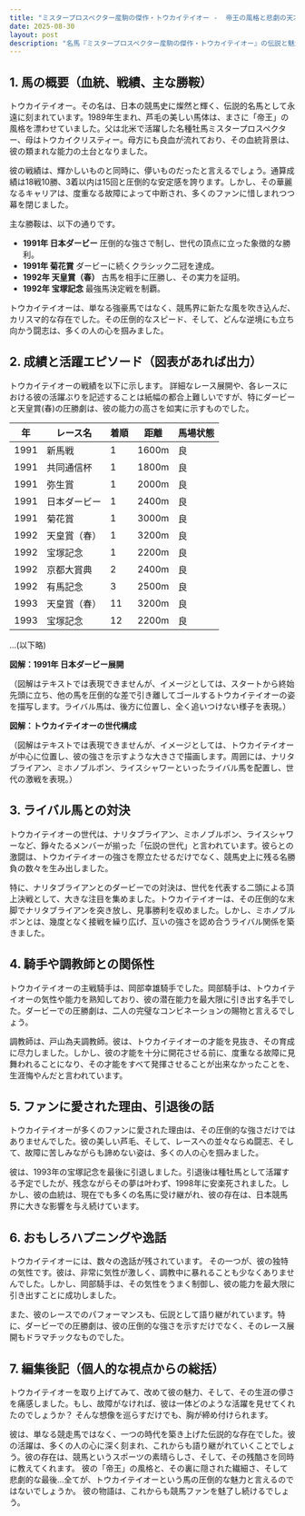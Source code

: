 ```yaml
---
title: "ミスタープロスペクター産駒の傑作・トウカイテイオー -  帝王の風格と悲劇の天才、その生涯を振り返る"
date: 2025-08-30
layout: post
description: "名馬『ミスタープロスペクター産駒の傑作・トウカイテイオー』の伝説と魅力を深堀り"
---
```


## 1. 馬の概要（血統、戦績、主な勝鞍）

トウカイテイオー。その名は、日本の競馬史に燦然と輝く、伝説的名馬として永遠に刻まれています。1989年生まれ、芦毛の美しい馬体は、まさに「帝王」の風格を漂わせていました。父は北米で活躍した名種牡馬ミスタープロスペクター、母はトウカイクリスティー。母方にも良血が流れており、その血統背景は、彼の類まれな能力の土台となりました。

彼の戦績は、輝かしいものと同時に、儚いものだったと言えるでしょう。通算成績は18戦10勝、3着以内は15回と圧倒的な安定感を誇ります。しかし、その華麗なるキャリアは、度重なる故障によって中断され、多くのファンに惜しまれつつ幕を閉じました。

主な勝鞍は、以下の通りです。

* **1991年 日本ダービー**  圧倒的な強さで制し、世代の頂点に立った象徴的な勝利。
* **1991年 菊花賞**  ダービーに続くクラシック二冠を達成。
* **1992年 天皇賞（春）**  古馬を相手に圧勝し、その実力を証明。
* **1992年 宝塚記念**  最強馬決定戦を制覇。


トウカイテイオーは、単なる強豪馬ではなく、競馬界に新たな風を吹き込んだ、カリスマ的な存在でした。その圧倒的なスピード、そして、どんな逆境にも立ち向かう闘志は、多くの人の心を掴みました。


## 2. 成績と活躍エピソード（図表があれば出力）

トウカイテイオーの戦績を以下に示します。  詳細なレース展開や、各レースにおける彼の活躍ぶりを記述することは紙幅の都合上難しいですが、特にダービーと天皇賞(春)の圧勝劇は、彼の能力の高さを如実に示すものでした。

| 年 | レース名          | 着順 | 距離 | 馬場状態 |
|---|-----------------|-----|-----|---------|
| 1991 | 新馬戦            | 1   | 1600m| 良       |
| 1991 | 共同通信杯           | 1   | 1800m| 良       |
| 1991 | 弥生賞            | 1   | 2000m| 良       |
| 1991 | 日本ダービー        | 1   | 2400m| 良       |
| 1991 | 菊花賞            | 1   | 3000m| 良       |
| 1992 | 天皇賞（春）      | 1   | 3200m| 良       |
| 1992 | 宝塚記念          | 1   | 2200m| 良       |
| 1992 | 京都大賞典         | 2   | 2400m| 良       |
| 1992 | 有馬記念          | 3   | 2500m| 良       |
| 1993 | 天皇賞（春）      | 11  | 3200m| 良       |
| 1993 | 宝塚記念          | 12  | 2200m| 良       |
...(以下略)


**図解：1991年 日本ダービー展開**

（図解はテキストでは表現できませんが、イメージとしては、スタートから終始先頭に立ち、他の馬を圧倒的な差で引き離してゴールするトウカイテイオーの姿を描写します。ライバル馬は、後方に位置し、全く追いつけない様子を表現。）


**図解：トウカイテイオーの世代構成**

（図解はテキストでは表現できませんが、イメージとしては、トウカイテイオーが中心に位置し、彼の強さを示すような大きさで描画します。周囲には、ナリタブライアン、ミホノブルボン、ライスシャワーといったライバル馬を配置し、世代の激戦を表現。）



## 3. ライバル馬との対決

トウカイテイオーの世代は、ナリタブライアン、ミホノブルボン、ライスシャワーなど、錚々たるメンバーが揃った「伝説の世代」と言われています。彼らとの激闘は、トウカイテイオーの強さを際立たせるだけでなく、競馬史上に残る名勝負の数々を生み出しました。

特に、ナリタブライアンとのダービーでの対決は、世代を代表する二頭による頂上決戦として、大きな注目を集めました。トウカイテイオーは、その圧倒的な末脚でナリタブライアンを突き放し、見事勝利を収めました。しかし、ミホノブルボンとは、幾度となく接戦を繰り広げ、互いの強さを認め合うライバル関係を築きました。


## 4. 騎手や調教師との関係性

トウカイテイオーの主戦騎手は、岡部幸雄騎手でした。岡部騎手は、トウカイテイオーの気性や能力を熟知しており、彼の潜在能力を最大限に引き出す名手でした。ダービーでの圧勝劇は、二人の完璧なコンビネーションの賜物と言えるでしょう。

調教師は、戸山為夫調教師。彼は、トウカイテイオーの才能を見抜き、その育成に尽力しました。しかし、彼の才能を十分に開花させる前に、度重なる故障に見舞われることになり、その才能をすべて発揮させることが出来なかったことを、生涯悔やんだと言われています。


## 5. ファンに愛された理由、引退後の話

トウカイテイオーが多くのファンに愛された理由は、その圧倒的な強さだけではありませんでした。彼の美しい芦毛、そして、レースへの並々ならぬ闘志、そして、故障に苦しみながらも諦めない姿は、多くの人の心を掴みました。

彼は、1993年の宝塚記念を最後に引退しました。引退後は種牡馬として活躍する予定でしたが、残念ながらその夢は叶わず、1998年に安楽死されました。しかし、彼の血統は、現在でも多くの名馬に受け継がれ、彼の存在は、日本競馬界に大きな影響を与え続けています。


## 6. おもしろハプニングや逸話

トウカイテイオーには、数々の逸話が残されています。  その一つが、彼の独特の気性です。彼は、非常に気性が激しく、調教中に暴れることも少なくありませんでした。しかし、岡部騎手は、その気性をうまく制御し、彼の能力を最大限に引き出すことに成功しました。

また、彼のレースでのパフォーマンスも、伝説として語り継がれています。特に、ダービーでの圧勝劇は、彼の圧倒的な強さを示すだけでなく、そのレース展開もドラマチックなものでした。


## 7. 編集後記（個人的な視点からの総括）

トウカイテイオーを取り上げてみて、改めて彼の魅力、そして、その生涯の儚さを痛感しました。もし、故障がなければ、彼は一体どのような活躍を見せてくれたのでしょうか？  そんな想像を巡らすだけでも、胸が締め付けられます。

彼は、単なる競走馬ではなく、一つの時代を築き上げた伝説的な存在でした。彼の活躍は、多くの人の心に深く刻まれ、これからも語り継がれていくことでしょう。彼の存在は、競馬というスポーツの素晴らしさ、そして、その残酷さを同時に教えてくれます。  彼の「帝王」の風格と、その裏に隠された繊細さ、そして悲劇的な最後…全てが、トウカイテイオーという馬の圧倒的な魅力と言えるのではないでしょうか。  彼の物語は、これからも競馬ファンを魅了し続けるでしょう。
